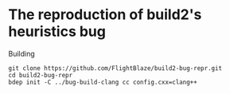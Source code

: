# The reproduction of build2's heuristics bug

Building
```
git clone https://github.com/FlightBlaze/build2-bug-repr.git
cd build2-bug-repr
bdep init -C ../bug-build-clang cc config.cxx=clang++
```
